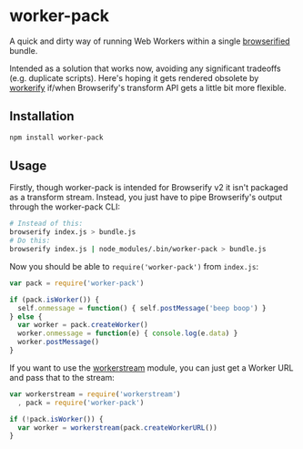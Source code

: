 # worker-pack #

A quick and dirty way of running Web Workers within a single
[browserified](http://browserify.org/) bundle.

Intended as a solution that works now, avoiding any significant tradeoffs
(e.g. duplicate scripts). Here's hoping it gets rendered obsolete by
[workerify](https://github.com/shama/workerify) if/when Browserify's transform
API gets a little bit more flexible.

## Installation ##

``` bash
npm install worker-pack
```

## Usage ##

Firstly, though worker-pack is intended for Browserify v2 it isn't packaged as
a transform stream. Instead, you just have to pipe Browserify's output through
the worker-pack CLI:

``` bash
# Instead of this:
browserify index.js > bundle.js
# Do this:
browserify index.js | node_modules/.bin/worker-pack > bundle.js
```

Now you should be able to `require('worker-pack')` from `index.js`:

``` javascript
var pack = require('worker-pack')

if (pack.isWorker()) {
  self.onmessage = function() { self.postMessage('beep boop') }
} else {
  var worker = pack.createWorker()
  worker.onmessage = function(e) { console.log(e.data) }
  worker.postMessage()
}
```

If you want to use the [workerstream](http://npmjs.org/package/workerstream)
module, you can just get a Worker URL and pass that to the stream:

``` javascript
var workerstream = require('workerstream')
  , pack = require('worker-pack')

if (!pack.isWorker()) {
  var worker = workerstream(pack.createWorkerURL())
}
```
